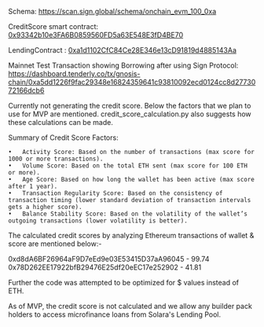 


Schema: https://scan.sign.global/schema/onchain_evm_100_0xa

CreditScore smart contract: [0x93342b10e3FA6B0859560FD5a63E548E3fD4BE70](https://gnosisscan.io/address/0x93342b10e3FA6B0859560FD5a63E548E3fD4BE70)

LendingContract : [0xa1d1102CfC84Ce28E346e13cD91819d4885143Aa](https://gnosisscan.io/address/0xa1d1102CfC84Ce28E346e13cD91819d4885143Aa)

Mainnet Test Transaction showing Borrowing after using Sign Protocol: https://dashboard.tenderly.co/tx/gnosis-chain/0xa5dd1226f9fac29348e16824359641c93810092ecd0124cc8d2773072166dcb6


Currently not generating the credit score. Below the factors that we plan to use for MVP are mentioned. credit_score_calculation.py also suggests how these calculations can be made. 

Summary of Credit Score Factors:

	•	Activity Score: Based on the number of transactions (max score for 1000 or more transactions).
	•	Volume Score: Based on the total ETH sent (max score for 100 ETH or more).
	•	Age Score: Based on how long the wallet has been active (max score after 1 year).
	•	Transaction Regularity Score: Based on the consistency of transaction timing (lower standard deviation of transaction intervals gets a higher score).
	•	Balance Stability Score: Based on the volatility of the wallet’s outgoing transactions (lower volatility is better).

The calculated credit scores by analyzing Ethereum transactions of wallet & score are mentioned below:-

0xd8dA6BF26964aF9D7eEd9e03E53415D37aA96045 - 99.74
0x78D262EE17922bfB29476E25df20eEC17e252902 - 41.81


Further the code was attempted to be optimized for $ values instead of ETH. 

As of MVP, the credit score is not calculated and we allow any builder pack holders to access microfinance loans from Solara's Lending Pool.